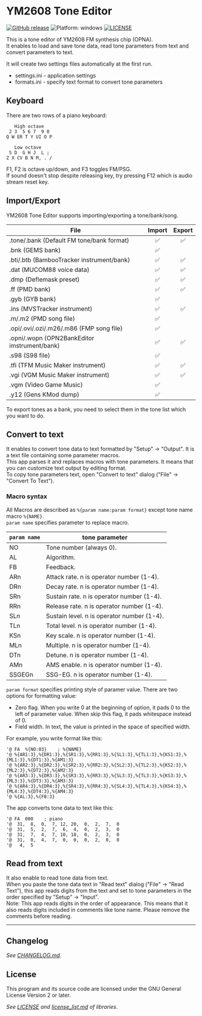 # YM2608 Tone Editor

[![GitHub release](https://img.shields.io/badge/release-v0.4.0-brightgreen.svg)](https://github.com/rerrahkr/YM2608-Tone-Editor/releases)
![Platform: windows](https://img.shields.io/badge/platform-windows-lightgrey.svg)
[![LICENSE](https://img.shields.io/github/license/rerrahkr/YM2608-Tone-Editor.svg)](./LICENSE)

This is a tone editor of YM2608 FM synthesis chip (OPNA).  
It enables to load and save tone data, read tone parameters from text and convert parameters to text.

It will create two settings files automatically at the first run.

* settings.ini - application settings
* formats.ini - specify text format to convert tone parameters

## Keyboard

There are two rows of a piano keyboard:

```text
   High octave
 2 3  5 6 7  9 0
Q W ER T Y UI O P

   Low octave
 S D  G H J  L ;
Z X CV B N M, . /
```

F1, F2 is octave up/down, and F3 toggles FM/PSG.  
If sound doesn't stop despite releasing key, try pressing F12 which is audio stream reset key.

## Import/Export

YM2608 Tone Editor supports importing/exporting a tone/bank/song.

| File                                         | Import | Export |
| -------------------------------------------- | :----: | :----: |
| .tone/.bank (Default FM tone/bank format)    |   ✅    |   ✅    |
| .bnk (GEMS bank)                             |   ✅    |        |
| .bti/.btb (BambooTracker instrument/bank)    |   ✅    |   ✅    |
| .dat (MUCOM88 voice data)                    |   ✅    |   ✅    |
| .dmp (Deflemask preset)                      |   ✅    |   ✅    |
| .ff (PMD bank)                               |   ✅    |   ✅    |
| .gyb (GYB bank)                              |   ✅    |        |
| .ins (MVSTracker instrument)                 |   ✅    |   ✅    |
| .m/.m2 (PMD song file)                       |   ✅    |        |
| .opi/.ovi/.ozi/.m26/.m86 (FMP song file)     |   ✅    |        |
| .opni/.wopn (OPN2BankEditor imstrument/bank) |   ✅    |   ✅    |
| .s98 (S98 file)                              |   ✅    |        |
| .tfi (TFM Music Maker instrument)            |   ✅    |   ✅    |
| .vgi (VGM Music Maker instrument)            |   ✅    |   ✅    |
| .vgm (Video Game Music)                      |   ✅    |        |
| .y12 (Gens KMod dump)                        |   ✅    |        |

To export tones as a bank, you need to select them in the tone list which you want to do.

## Convert to text

It enables to convert tone data to text formatted by "Setup" -> "Output". It is a text file containing some parameter macros.  
This app parses it and replaces macros with tone parameters. It means that you can customize text output by editing format.  
To copy tone parameters text, open "Convert to text" dialog ("File" -> "Convert To Text").

### Macro syntax

All Macros are described as `%{param name:param format}` except tone name macro `%{NAME}`.  
`param name` specifies parameter to replace macro.

| `param name` | tone parameter                             |
| ------------ | ------------------------------------------ |
| NO           | Tone number (always 0).                    |
| AL           | Algorithm.                                 |
| FB           | Feedback.                                  |
| ARn          | Attack rate. n is operator number (1-4).   |
| DRn          | Decay rate. n is operator number (1-4).    |
| SRn          | Sustain rate. n is operator number (1-4).  |
| RRn          | Release rate. n is operator number (1-4).  |
| SLn          | Sustain level. n is operator number (1-4). |
| TLn          | Total level. n is operator number (1-4).   |
| KSn          | Key scale. n is operator number (1-4).     |
| MLn          | Multiple. n is operator number (1-4).      |
| DTn          | Detune. n is operator number (1-4).        |
| AMn          | AMS enable. n is operator number (1-4).    |
| SSGEGn       | SSG-EG. n is operator number (1-4).        |

`param format` specifies printing style of paramer value. There are two options for formatting value:

* Zero flag. When you write 0 at the beginning of option, it pads 0 to the left of parameter value. When skip this flag, it pads whitespace instead of 0.
* Field width. In text, the value is printed in the space of specified width.

For example, you write format like this:

```text
'@ FA  %{NO:03}    ; %{NAME}
'@ %{AR1:3},%{DR1:3},%{SR1:3},%{RR1:3},%{SL1:3},%{TL1:3},%{KS1:3},%{ML1:3},%{DT1:3},%{AM1:3}
'@ %{AR2:3},%{DR2:3},%{SR2:3},%{RR2:3},%{SL2:3},%{TL2:3},%{KS2:3},%{ML2:3},%{DT2:3},%{AM2:3}
'@ %{AR3:3},%{DR3:3},%{SR3:3},%{RR3:3},%{SL3:3},%{TL3:3},%{KS3:3},%{ML3:3},%{DT3:3},%{AM3:3}
'@ %{AR4:3},%{DR4:3},%{SR4:3},%{RR4:3},%{SL4:3},%{TL4:3},%{KS4:3},%{ML4:3},%{DT4:3},%{AM4:3}
'@ %{AL:3},%{FB:3}
```

The app converts tone data to text like this:

```text
'@ FA  000    ; piano
'@  31,  8,  0,  7, 12, 20,  0,  2,  7,  0
'@  31,  5,  2,  7,  6,  4,  0,  2,  3,  0
'@  31,  7,  4,  7, 10, 18,  0,  2,  3,  0
'@  31,  0,  4,  7,  0,  0,  0,  2,  0,  0
'@   4,  5
```

## Read from text

It also enable to read tone data from text.  
When you paste the tone data text in "Read text" dialog ("File" -> "Read Text"), this app reads digits from the text and set to tone parameters in the order specified by "Setup" -> "Input".  
Note: This app reads digits in the order of appearance. This means that it also reads digits included in comments like tone name. Please remove the comments before reading.

---

## Changelog

*See [CHANGELOG.md](./CHANGELOG.md).*

## License

This program and its source code are licensed under the GNU General License Version 2 or later.

*See [LICENSE](./LICENSE) and [license_list.md](./license_list.md) of libraries.*
